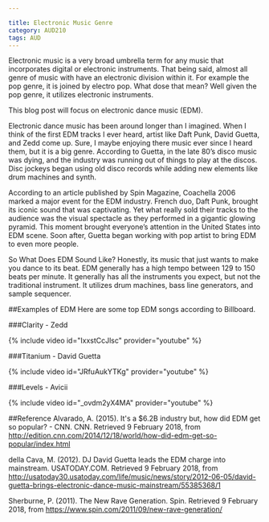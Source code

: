 ```yaml
---

title: Electronic Music Genre
category: AUD210
tags: AUD
---
```


Electronic music is a very broad umbrella term for any music that incorporates digital or electronic instruments. That being said, almost all genre of music with have an electronic division within it. For example the pop genre, it is joined by electro pop. What dose that mean? Well given the pop genre, it utilizes electronic instruments. 

This blog post will focus on electronic dance music (EDM).

Electronic dance music has been around longer than I imagined. When I think of the first EDM tracks I ever heard, artist like Daft Punk, David Guetta, and Zedd come up. Sure, I maybe enjoying there music ever since I heard them, but it is a big genre. According to Guetta, in the late 80’s disco music was dying, and the industry was running out of things to play at the discos. Disc jockeys began using old disco records while adding new elements like drum machines and synth. 

According to an article published by Spin Magazine, Coachella 2006 marked a major event for the EDM industry. French duo, Daft Punk, brought its iconic sound that was captivating. Yet what really sold their tracks to the audience was the visual spectacle as they performed in a gigantic glowing pyramid. This moment brought everyone’s attention in the United States into EDM scene. Soon after, Guetta began working with pop artist to bring EDM to even more people. 

So What Does EDM Sound Like?
Honestly, its music that just wants to make you dance to its beat. EDM generally has a high tempo between 129 to 150 beats per minute. It generally has all the instruments you expect, but not the traditional instrument. It utilizes drum machines, bass line generators, and sample sequencer.  

##Examples of EDM
Here are some top EDM songs according to Billboard.

###Clarity - Zedd

{% include video id="IxxstCcJlsc" provider="youtube" %}


###Titanium - David Guetta

{% include video id="JRfuAukYTKg" provider="youtube" %}


###Levels - Avicii

{% include video id="_ovdm2yX4MA" provider="youtube" %}




##Reference
Alvarado, A. (2015). It's a $6.2B industry but, how did EDM get so popular? - CNN. CNN. Retrieved 9 February 2018, from http://edition.cnn.com/2014/12/18/world/how-did-edm-get-so-popular/index.html

della Cava, M. (2012). DJ David Guetta leads the EDM charge into mainstream. USATODAY.COM. Retrieved 9 February 2018, from http://usatoday30.usatoday.com/life/music/news/story/2012-06-05/david-guetta-brings-electronic-dance-music-mainstream/55385368/1

Sherburne, P. (2011). The New Rave Generation. Spin. Retrieved 9 February 2018, from https://www.spin.com/2011/09/new-rave-generation/
